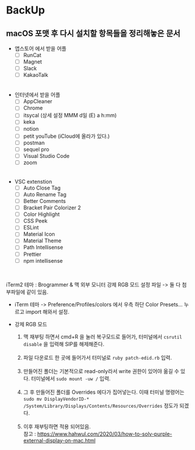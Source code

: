 # BackUp
## macOS 포맷 후 다시 설치할 항목들을 정리해놓은 문서

- 앱스토어 에서 받을 어플  
  - [ ] RunCat
  - [ ] Magnet
  - [ ] Slack
  - [ ] KakaoTalk

  <br/>
  <br/>
- 인터넷에서 받을 어플
  - [ ] AppCleaner
  - [ ] Chrome
  - [ ] itsycal (상세 설정 MMM d일 (E) a h:mm)
  - [ ] keka
  - [ ] notion
  - [ ] petit youTube (iCloud에 올라가 있다.)
  - [ ] postman
  - [ ] sequel pro
  - [ ] Visual Studio Code
  - [ ] zoom

  <br/>
  <br/>
- VSC extenstion
  - [ ] Auto Close Tag
  - [ ] Auto Rename Tag
  - [ ] Better Comments
  - [ ] Bracket Pair Colorizer 2
  - [ ] Color Highlight
  - [ ] CSS Peek
  - [ ] ESLint
  - [ ] Material Icon
  - [ ] Material Theme
  - [ ] Path Intellisense
  - [ ] Prettier
  - [ ] npm intellisense

<br/>

iTerm2 테마 : Brogrammer & 맥 외부 모니터 강제 RGB 모드 설정 파일 -> 둘 다 첨부파일에 같이 있음.

- iTerm 테마 -> Preference/Profiles/colors 에서 우측 하단 Color Presets... 누르고 import 해와서 설정.

- 강제 RGB 모드
  1. 맥 재부팅 하면서 cmd+R 을 눌러 복구모드로 들어가, 터미널에서 ``` csrutil disable ``` 을 입력해 SIP를 해제해준다.<br/><br/>
  2. 파일 다운로드 한 곳에 들어가서 터미널로 ``` ruby patch-edid.rb ``` 입력.<br/><br/>
  3. 만들어진 폴더는 기본적으로 read-only라서 write 권한이 있어야 옮길 수 있다. 터미널에서 ``` sudo mount -uw / ``` 입력.<br/><br/>
  4. 그 후 만들어진 폴더를 Overrides 에다가 집어넣는다.
  이때 터미널 명령어는 ``` sudo mv DisplayVendorID-* /System/Library/Displays/Contents/Resources/Overrides ``` 정도가 되겠다.<br/><br/>
  5. 이후 재부팅하면 적용 되어있음. <br/>
  참고 : https://www.hahwul.com/2020/03/how-to-solv-purple-external-display-on-mac.html
